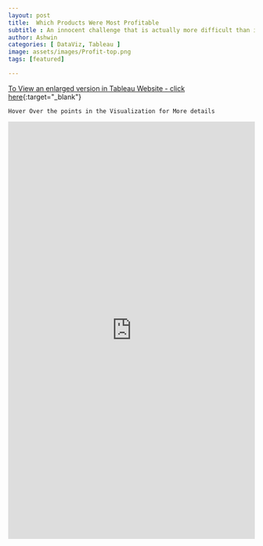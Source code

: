 ```yaml
---
layout: post
title:  Which Products Were Most Profitable
subtitle : An innocent challenge that is actually more difficult than it first appears
author: Ashwin
categories: [ DataViz, Tableau ]
image: assets/images/Profit-top.png
tags: [featured]

---
```

[To View an enlarged version in Tableau Website - click here](https://public.tableau.com/views/TopProfitProducts/Dashboard1?:language=en-GB&:display_count=y&:origin=viz_share_link){:target="_blank"}

```
Hover Over the points in the Visualization for More details 
```

<iframe seamless frameborder="0" src="https://public.tableau.com/views/TopProfitProducts/Dashboard1?:language=en-GB&:display_count=y&:origin=viz_share_link&:showVizHome=no" width = '100%' height = '850'></iframe>
